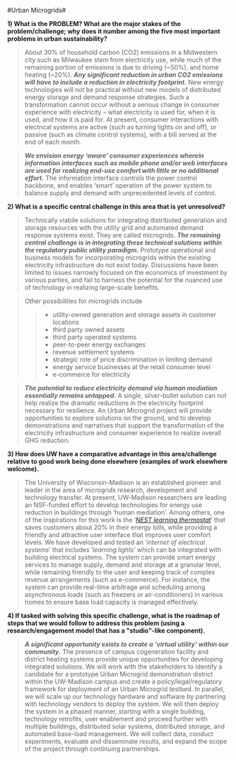 #Urban Microgrids#

__1)	What is the PROBLEM? What are the major stakes of the problem/challenge; why does it number among the five most important problems in urban sustainability?__

>About 30% of household carbon (CO2) emissions in a Midwestern city such as Milwaukee stem from electricity use, while much of the remaining portion of emissions is due to driving (~50%), and home heating (~20%). ___Any significant reduction in urban CO2 emissions will have to include a reduction in electricity footprint.___ New energy technologies will not be practical without  new models of distributed energy storage and demand response strategies.  Such a transformation cannot occur without a serious change in consumer experience with electricity – what electricity is used for, when it is used, and how it is paid for. At present, consumer interactions with electrical systems are active (such as turning lights on and off), or passive (such as climate control systems), with a bill served at the end of each month. 

>___We envision energy ‘aware’ consumer experiences wherein information interfaces such as mobile phone and/or web interfaces are used for realizing end-use comfort with little or no additional effort.___ The information interface controls the power control backbone, and enables ‘smart’ operation of the power system to balance supply and demand with unprecedented levels of control. 

__2) 	What is a specific central challenge in this area that is yet unresolved?__

>Technically viabile solutions for integrating distributed generation and storage resources with the utility grid and automated demand response systems exist. They are called microgrids. ___The remaining central challenge is in integrating these technical solutions within the regulatory public utility paradigm.___  Prototype operational and business models for incorporating microgrids within the existing electricity infrastructure do not exist today. Discussions have been limited to issues narrowly focused on the economics of investment by various parties, and fail to harness the potential for the nuanced use of technology in realizing large-scale benefits. 

>Other possibilities for microgrids include 
>>- utility-owned generation and storage assets in customer locations 
>>- third party owned assets
>>- third party operated systems
>>- peer-to-peer energy exchanges
>>- revenue settlement systems 
>>- strategic role of price discrimination in limiting demand 
>>- energy service businesses at the retail consumer level
>>- e-commerce for electricity

>___The potential to reduce electricity demand via human mediation essentially remains untapped.___  A single, silver-bullet solution can not help realize the dramatic reductions in the electricity footprint necessary for resilience. An Urban Microgrid project will provide opportunities to explore solutions on the ground, and to develop demonstrations and narratives that support the transformation of the electricity infrastructure and consumer experience to realize overall GHG reduction.

__3) 	How does UW have a comparative advantage in this area/challenge relative to good work being done elsewhere (examples of work elsewhere welcome).__

>The University of Wisconsin-Madison is an established pioneer and leader in the area of microgrids research, development and technology transfer. At present, UW-Madison researchers are leading an NSF-funded effort to develop technologies for energy use reduction in buildings through ‘human mediation’. Among others, one of the inspirations for this work is the ‘_[NEST learning thermostat](https://nest.com/)_’ that saves customers about 20% in their energy bills, while providing a friendly and attractive user interface that improves user comfort levels. We have developed and tested an ‘_internet of electrical systems_’ that includes  ‘_learning lights_’ which can be integrated with building electrical systems. The system can provide smart energy services to manage supply, demand and storage at a granular level, while remaining friendly to the user and keeping track of complex revenue arrangements (such as e-commerce). For instance, the system can provide real-time arbitrage and scheduling among asynchronous loads (such as freezers or air-conditioners) in various homes to ensure base load capacity is managed effectively.

__4) 	If tasked with solving this specific challenge, what is the roadmap of steps that we would follow to address this problem (using a research/engagement model that has a "studio"-like component).__

>___A significant opportunity exists to create a ‘virtual utility’ within our community.___ The presence of campus cogeneration facility and district heating systems provide unique opportunities for developing integrated solutions. We will work with the stakeholders to identify a candidate for a prototype Urban Microgrid demonstration district within the UW-Madison campus and create a policy/legal/regulatory framework for deployment of an Urban Microgrid testbed. In parallel, we will scale up our technology hardware and software by partnering with technology vendors to deploy the system. We will then deploy the system in a phased manner, starting with a single building, technology retrofits, user enablement and proceed further with multiple buildings, distributed solar systems, distributed storage, and automated base-load management. We will collect data, conduct experiments, evaluate and disseminate results, and expand the scope of the project through continuing partnerships.
